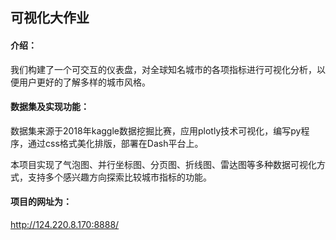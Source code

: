 ## 可视化大作业

#### 介绍：

我们构建了一个可交互的仪表盘，对全球知名城市的各项指标进行可视化分析，以便用户更好的了解多样的城市风格。

#### 数据集及实现功能：

数据集来源于2018年kaggle数据挖掘比赛，应用plotly技术可视化，编写py程序，通过css格式美化排版，部署在Dash平台上。

本项目实现了气泡图、并行坐标图、分页图、折线图、雷达图等多种数据可视化方式，支持多个感兴趣方向探索比较城市指标的功能。

#### 项目的网址为：

http://124.220.8.170:8888/
